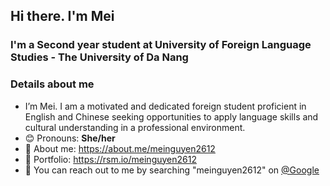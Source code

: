 ## Hi there.  I'm Mei

### I'm a Second year student at University of Foreign Language Studies - The University of Da Nang 
### Details about me
- I’m Mei. I am a motivated and dedicated foreign student proficient in English and Chinese seeking opportunities to apply language skills and cultural understanding in a professional environment.
- 😊 Pronouns: **She/her**
- 🌟 About me: <https://about.me/meinguyen2612>
- 🎨 Portfolio: <https://rsm.io/meinguyen2612>
- 📧 You can reach out to me by searching "meinguyen2612" on [@Google](https://github.com/google.com)


